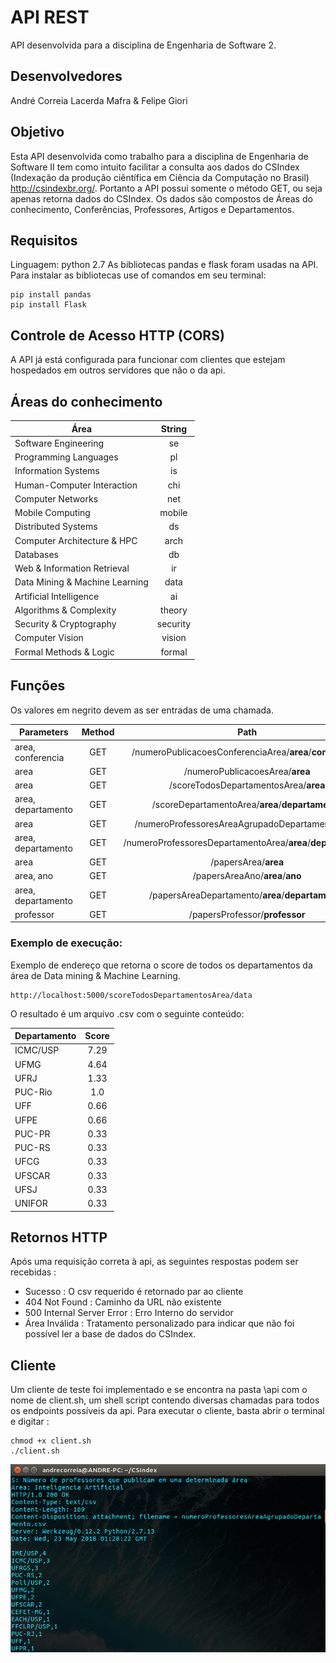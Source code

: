 # API REST
API desenvolvida para a disciplina de Engenharia de Software 2.

## Desenvolvedores

André Correia Lacerda Mafra & Felipe Giori

## Objetivo

Esta API desenvolvida como trabalho para a disciplina de Engenharia de Software II tem como intuito facilitar a consulta
aos dados do CSIndex (Indexação da produção ciêntífica em Ciência da Computação no Brasil) http://csindexbr.org/. Portanto a API possui somente
o método GET, ou seja apenas retorna dados do CSIndex.
Os dados são compostos de Áreas do conhecimento, Conferências, Professores, Artigos e Departamentos.

## Requisitos
Linguagem: python 2.7
As bibliotecas pandas e flask foram usadas na API. Para instalar as bibliotecas use of comandos em seu terminal: 
```
pip install pandas
pip install Flask
```
## Controle de Acesso HTTP (CORS)
A API já está configurada para funcionar com clientes que estejam hospedados em outros servidores que não o da api.

## Áreas do conhecimento
| Área | String |
| ------| :----: |
|Software Engineering|se|
|Programming Languages|pl|
|Information Systems|is|
|Human-Computer Interaction|chi|
|Computer Networks|net|
|Mobile Computing|mobile|
|Distributed Systems|ds|
|Computer Architecture & HPC|arch|
|Databases|db|
|Web & Information Retrieval|ir|
|Data Mining & Machine Learning|data|
|Artificial Intelligence|ai|
|Algorithms & Complexity|theory|
|Security & Cryptography|security|
|Computer Vision|vision|
|Formal Methods & Logic|formal|
## Funções
Os valores em negrito devem as ser entradas de uma chamada.

| Parameters       | Method          | Path  | Format |
| ------------- |:-------------:|:-----:|:-----:|
| area, conferencia | GET | /numeroPublicacoesConferenciaArea/**area**/**conferencia** | CSV |
| area | GET | /numeroPublicacoesArea/**area** | CSV |
| area | GET | /scoreTodosDepartamentosArea/**area** | CSV |
|area, departamento|GET|/scoreDepartamentoArea/**area**/**departamento**|CSV|
|area|GET|/numeroProfessoresAreaAgrupadoDepartamento/**area**|CSV|
|area, departamento|GET|/numeroProfessoresDepartamentoArea/**area**/**departamento**|CSV|
|area|GET|/papersArea/**area**|CSV|
|area, ano|GET|/papersAreaAno/**area**/**ano**|CSV|
|area, departamento|GET|/papersAreaDepartamento/**area**/**departamento**|CSV|
|professor|GET|/papersProfessor/**professor**|CSV|

### Exemplo de execução:
Exemplo de endereço que retorna o score de todos os departamentos da área de Data mining & Machine Learning.
```
http://localhost:5000/scoreTodosDepartamentosArea/data
```
O resultado é um arquivo .csv com o seguinte conteúdo:

| Departamento | Score |
|----------|:-------:|
|ICMC/USP|7.29|
|UFMG|4.64|
|UFRJ|1.33|
|PUC-Rio|1.0|
|UFF|0.66|
|UFPE|0.66|
|PUC-PR|0.33|
|PUC-RS|0.33|
|UFCG|0.33|
|UFSCAR|0.33|
|UFSJ|0.33|
|UNIFOR|0.33|

## Retornos HTTP

Após uma requisição correta à api, as seguintes respostas podem ser recebidas :
* Sucesso : O csv requerido é retornado par ao cliente
* 404 Not Found : Caminho da URL não existente
* 500 Internal Server Error : Erro Interno do servidor
* Área Inválida : Tratamento personalizado para indicar que não foi possível ler a base de dados do CSIndex.

## Cliente

Um cliente de teste foi implementado e se encontra na pasta \api com o nome de client.sh, um shell script contendo diversas 
chamadas para todos os endpoints possíveis da api.
Para executar o cliente, basta abrir o terminal e digitar :
```
chmod +x client.sh
./client.sh
```
![Screenshot](es2.png)
